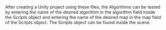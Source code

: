 After creating a Unity project using these files, the Algorithms can be tested by entering the name of the desired algorithm in the algorithm field inside the Scripts object and entering the name of the desired map in the map field of the Scripts object. The Scripts object can be found inside the scene.
 
